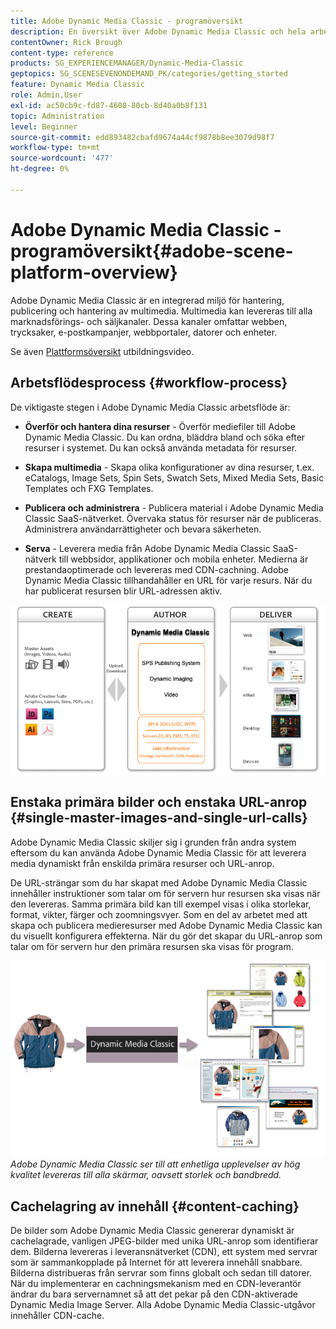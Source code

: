 ```yaml
---
title: Adobe Dynamic Media Classic - programöversikt
description: En översikt över Adobe Dynamic Media Classic och hela arbetsflödesprocessen.
contentOwner: Rick Brough
content-type: reference
products: SG_EXPERIENCEMANAGER/Dynamic-Media-Classic
geptopics: SG_SCENESEVENONDEMAND_PK/categories/getting_started
feature: Dynamic Media Classic
role: Admin,User
exl-id: ac50cb9c-fd87-4608-80cb-8d40a0b8f131
topic: Administration
level: Beginner
source-git-commit: edd893482cbafd9674a44cf9878b8ee3079d98f7
workflow-type: tm+mt
source-wordcount: '477'
ht-degree: 0%

---
```


# Adobe Dynamic Media Classic - programöversikt{#adobe-scene-platform-overview}

Adobe Dynamic Media Classic är en integrerad miljö för hantering, publicering och hantering av multimedia. Multimedia kan levereras till alla marknadsförings- och säljkanaler. Dessa kanaler omfattar webben, trycksaker, e-postkampanjer, webbportaler, datorer och enheter.

Se även [Plattformsöversikt](https://s7d5.scene7.com/s7viewers/html5/VideoViewer.html?videoserverurl=https://s7d5.scene7.com/is/content/&amp;emailurl=https://s7d5.scene7.com/s7/emailFriend&amp;serverUrl=https://s7d5.scene7.com/is/image/&amp;config=Scene7SharedAssets/Universal_HTML5_Video&amp;contenturl=https://s7d5.scene7.com/skins/&amp;asset=S7tutorials/572_Platform%20Overview_converted%20renamed_Getting%20Started-AVS) utbildningsvideo.

## Arbetsflödesprocess {#workflow-process}

De viktigaste stegen i Adobe Dynamic Media Classic arbetsflöde är:

* **Överför och hantera dina resurser** - Överför mediefiler till Adobe Dynamic Media Classic. Du kan ordna, bläddra bland och söka efter resurser i systemet. Du kan också använda metadata för resurser.

* **Skapa multimedia** - Skapa olika konfigurationer av dina resurser, t.ex. eCatalogs, Image Sets, Spin Sets, Swatch Sets, Mixed Media Sets, Basic Templates och FXG Templates.

* **Publicera och administrera** - Publicera material i Adobe Dynamic Media Classic SaaS-nätverket. Övervaka status för resurser när de publiceras. Administrera användarrättigheter och bevara säkerheten.

* **Serva** - Leverera media från Adobe Dynamic Media Classic SaaS-nätverk till webbsidor, applikationer och mobila enheter. Medierna är prestandaoptimerade och levereras med CDN-cachning. Adobe Dynamic Media Classic tillhandahåller en URL för varje resurs. När du har publicerat resursen blir URL-adressen aktiv.

![Adobe Dynamic Media Classic arbetsflöde](/help/using/assets/gs_workflow.png)

## Enstaka primära bilder och enstaka URL-anrop {#single-master-images-and-single-url-calls}

Adobe Dynamic Media Classic skiljer sig i grunden från andra system eftersom du kan använda Adobe Dynamic Media Classic för att leverera media dynamiskt från enskilda primära resurser och URL-anrop.

De URL-strängar som du har skapat med Adobe Dynamic Media Classic innehåller instruktioner som talar om för servern hur resursen ska visas när den levereras. Samma primära bild kan till exempel visas i olika storlekar, format, vikter, färger och zoomningsvyer. Som en del av arbetet med att skapa och publicera medieresurser med Adobe Dynamic Media Classic kan du visuellt konfigurera effekterna. När du gör det skapar du URL-anrop som talar om för servern hur den primära resursen ska visas för program.

![Adobe Dynamic Media Classic kan leverera samma primära bild till olika medier i olika storlekar och format.](/help/using/assets/gs_dynamic_publishing.png)
*Adobe Dynamic Media Classic ser till att enhetliga upplevelser av hög kvalitet levereras till alla skärmar, oavsett storlek och bandbredd.*

## Cachelagring av innehåll {#content-caching}

De bilder som Adobe Dynamic Media Classic genererar dynamiskt är cachelagrade, vanligen JPEG-bilder med unika URL-anrop som identifierar dem. Bilderna levereras i leveransnätverket (CDN), ett system med servrar som är sammankopplade på Internet för att leverera innehåll snabbare. Bilderna distribueras från servrar som finns globalt och sedan till datorer. När du implementerar en cachningsmekanism med en CDN-leverantör ändrar du bara servernamnet så att det pekar på den CDN-aktiverade Dynamic Media Image Server. Alla Adobe Dynamic Media Classic-utgåvor innehåller CDN-cache.

